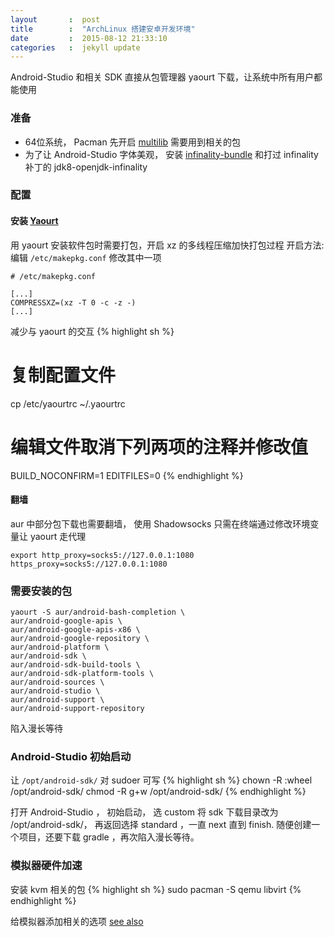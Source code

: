 ```yaml
---
layout       :  post
title        :  "ArchLinux 搭建安卓开发环境"
date         :  2015-08-12 21:33:10
categories   :  jekyll update
---
```


Android-Studio 和相关 SDK 直接从包管理器 yaourt 下载，让系统中所有用户都能使用

### 准备

* 64位系统， Pacman 先开启 [multilib](https://wiki.archlinux.org/index.php/Multilib) 
需要用到相关的包
* 为了让 Android-Studio 字体美观， 安装 [infinality-bundle](https://wiki.archlinux.org/index.php/Infinality#Installation_2)
和打过 infinality 补丁的 jdk8-openjdk-infinality

### 配置

#### 安装 [Yaourt](https://wiki.archlinux.org/index.php/Yaourt)
用 yaourt 安装软件包时需要打包，开启 xz 的多线程压缩加快打包过程
开启方法: 编辑 `/etc/makepkg.conf` 修改其中一项

    # /etc/makepkg.conf

    [...]
    COMPRESSXZ=(xz -T 0 -c -z -)
    [...]

减少与 yaourt 的交互
{% highlight sh %}
# 复制配置文件
cp /etc/yaourtrc ~/.yaourtrc

# 编辑文件取消下列两项的注释并修改值
BUILD_NOCONFIRM=1
EDITFILES=0
{% endhighlight %}
#### 翻墙
aur 中部分包下载也需要翻墙， 使用 Shadowsocks 只需在终端通过修改环境变量让 yaourt 走代理

    export http_proxy=socks5://127.0.0.1:1080 https_proxy=socks5://127.0.0.1:1080

### 需要安装的包

    yaourt -S aur/android-bash-completion \
    aur/android-google-apis \
    aur/android-google-apis-x86 \
    aur/android-google-repository \
    aur/android-platform \
    aur/android-sdk \
    aur/android-sdk-build-tools \
    aur/android-sdk-platform-tools \
    aur/android-sources \
    aur/android-studio \
    aur/android-support \
    aur/android-support-repository

陷入漫长等待

### Android-Studio 初始启动

让 `/opt/android-sdk/` 对 sudoer 可写
{% highlight sh %}
chown -R :wheel /opt/android-sdk/
chmod -R g+w /opt/android-sdk/
{% endhighlight %}

打开 Android-Studio ， 初始启动， 选 custom 将 sdk 下载目录改为 /opt/android-sdk/， 再返回选择 standard ，一直 next 直到 finish. 
随便创建一个项目，还要下载 gradle ，再次陷入漫长等待。

### 模拟器硬件加速

安装 kvm 相关的包
{% highlight sh %}
sudo pacman -S qemu libvirt
{% endhighlight %}

给模拟器添加相关的选项 [see also](http://developer.android.com/tools/devices/emulator.html#vm-linux)
